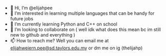 - 👋 Hi, I’m @elijahpee
- 👀 I’m interested in learning multiple languages that can be handy for future jobs
- 🌱 I’m currently learning Python and C++ on school
- 💞️ I’m looking to collaborate on ( well idk what does this mean bc im still new to github and everything )
- 📫 How to reach me? Well you can email me at elijahweiern.pee@sd.taylors.edu.my or dm me on ig (thelijahp)

<!---
elijahpee/elijahpee is a ✨ special ✨ repository because its `README.md` (this file) appears on your GitHub profile.
You can click the Preview link to take a look at your changes.
--->
